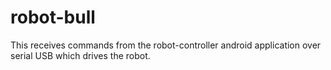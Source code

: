 robot-bull
==============

This receives commands from the robot-controller android application over serial USB which drives the robot.
